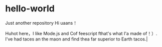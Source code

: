 # hello-world
Just another repository
Hi uaans！

Huhot here，I like Mode.js and Cof feescript fthat's what I'a made of！）.
I've had taces an the maon and find thea far superior to Earth tacos.|
